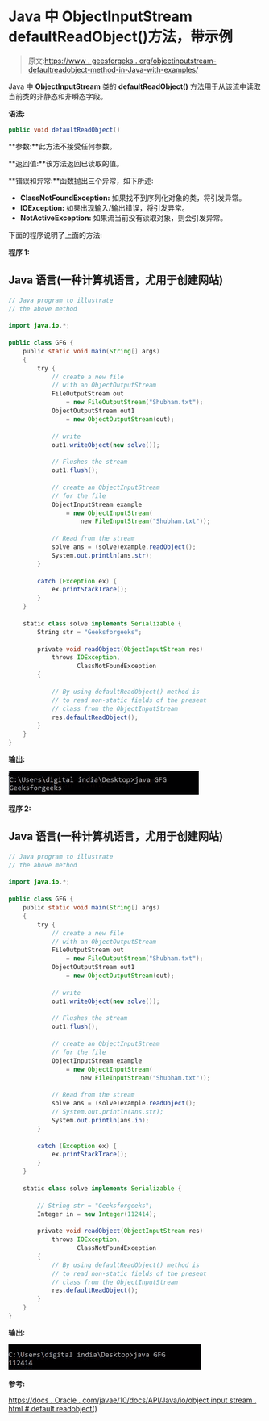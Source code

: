 # Java 中 ObjectInputStream defaultReadObject()方法，带示例

> 原文:[https://www . geesforgeks . org/objectinputstream-defaultreadobject-method-in-Java-with-examples/](https://www.geeksforgeeks.org/objectinputstream-defaultreadobject-method-in-java-with-examples/)

Java 中 **ObjectInputStream** 类的 **defaultReadObject()** 方法用于从该流中读取当前类的非静态和非瞬态字段。

**语法:**

```java
public void defaultReadObject()

```

**参数:**此方法不接受任何参数。

**返回值:**该方法返回已读取的值。

**错误和异常:**函数抛出三个异常，如下所述:

*   **ClassNotFoundException:** 如果找不到序列化对象的类，将引发异常。
*   **IOException:** 如果出现输入/输出错误，将引发异常。
*   **NotActiveException:** 如果流当前没有读取对象，则会引发异常。

下面的程序说明了上面的方法:

**程序 1:**

## Java 语言(一种计算机语言，尤用于创建网站)

```java
// Java program to illustrate
// the above method

import java.io.*;

public class GFG {
    public static void main(String[] args)
    {
        try {
            // create a new file
            // with an ObjectOutputStream
            FileOutputStream out
                = new FileOutputStream("Shubham.txt");
            ObjectOutputStream out1
                = new ObjectOutputStream(out);

            // write
            out1.writeObject(new solve());

            // Flushes the stream
            out1.flush();

            // create an ObjectInputStream
            // for the file
            ObjectInputStream example
                = new ObjectInputStream(
                    new FileInputStream("Shubham.txt"));

            // Read from the stream
            solve ans = (solve)example.readObject();
            System.out.println(ans.str);
        }

        catch (Exception ex) {
            ex.printStackTrace();
        }
    }

    static class solve implements Serializable {
        String str = "Geeksforgeeks";

        private void readObject(ObjectInputStream res)
            throws IOException,
                   ClassNotFoundException
        {

            // By using defaultReadObject() method is
            // to read non-static fields of the present
            // class from the ObjectInputStream
            res.defaultReadObject();
        }
    }
}
```

**输出:**

[![](img/e81f57996bd01149f8e45a67a26456f9.png)](https://media.geeksforgeeks.org/wp-content/uploads/20200601104449/defobj1.JPG)

**程序 2:**

## Java 语言(一种计算机语言，尤用于创建网站)

```java
// Java program to illustrate
// the above method

import java.io.*;

public class GFG {
    public static void main(String[] args)
    {
        try {
            // create a new file
            // with an ObjectOutputStream
            FileOutputStream out
                = new FileOutputStream("Shubham.txt");
            ObjectOutputStream out1
                = new ObjectOutputStream(out);

            // write
            out1.writeObject(new solve());

            // Flushes the stream
            out1.flush();

            // create an ObjectInputStream
            // for the file
            ObjectInputStream example
                = new ObjectInputStream(
                    new FileInputStream("Shubham.txt"));

            // Read from the stream
            solve ans = (solve)example.readObject();
            // System.out.println(ans.str);
            System.out.println(ans.in);
        }

        catch (Exception ex) {
            ex.printStackTrace();
        }
    }

    static class solve implements Serializable {

        // String str = "Geeksforgeeks";
        Integer in = new Integer(112414);

        private void readObject(ObjectInputStream res)
            throws IOException,
                   ClassNotFoundException
        {
            // By using defaultReadObject() method is
            // to read non-static fields of the present
            // class from the ObjectInputStream
            res.defaultReadObject();
        }
    }
}
```

**输出:**

[![](img/7d11bc2a31486bf0b83a35cee258515c.png)](https://media.geeksforgeeks.org/wp-content/uploads/20200601104951/defobj2.JPG)

**参考:**

[https://docs . Oracle . com/javae/10/docs/API/Java/io/object input stream . html # default readobject()](https://docs.oracle.com/javase/10/docs/api/java/io/ObjectInputStream.html#defaultReadObject())